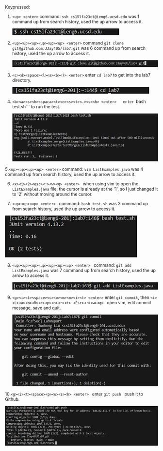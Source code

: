 
 Keypressed: 
 1. ```<up> <enter>```  command: ```ssh cs15lfa23ct@ieng6.ucsd.edu``` was 1 command up from search history, used the up arrow to access it.

    ![Image](7-1.PNG)

2. ```<up><up><up><up><up><up> <enter>``` command ```git clone git@github.com:JJay405/lab7.git``` was 6 command up from search history, used the up arrow to access it.

    ![Image](7-2.PNG)

3. ```<c><d><space><l><a><b><7> <enter>```   enter ```cd lab7``` to get into the lab7 directory.

    ![Image](7-4.PNG)

4. ```<b><a><s><h><spaca><t><e><s><t><.><s><h> <enter>   enter ```bash test.sh``` to run the test.

   ![Image](7-3.PNG)

5.```<up><up><up><up> <enter>``` command: ```vim ListExamples.java``` was 4 command up from search history, used the up arrow to access it. 


6. ```<x><i><2><esc><:><w><q> <enter> ``` when using vim to open the ```ListExamples.java``` file, the cursor is already at the '1', so I just changed it to '2' without moving around the cursor.
   

7. ```<up><up><up> <enter> ``` command: ```bash test.sh``` was 3 command up from search history, used the up arrow to access it. 
   
  ![Image](7-5.PNG)

8. ```<up><up><up><up><up><up><up> <enter> ``` command: ```git add ListExamples.java``` was 7 command up from search history, used the up arrow to access it.

    ![Image](7-7.PNG)

9. ```<g><i><t><space><c><o><m><m><i><t> <enter>``` enter ``` git commit ```, then ```<i><L><a><b><R><e><p><o><r><t> <Esc><:><w><q> ``` open vim, edit commit message, save and quit.

    ![Image](7-8.PNG)

10.```<g><i><t><space><p><u><s><h> <enter> ```   enter ```git push ``` push it to Github.

![Image](7-9.PNG)
